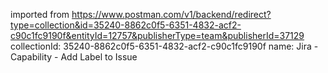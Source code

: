 imported from https://www.postman.com/v1/backend/redirect?type=collection&id=35240-8862c0f5-6351-4832-acf2-c90c1fc9190f&entityId=12757&publisherType=team&publisherId=37129
collectionId: 35240-8862c0f5-6351-4832-acf2-c90c1fc9190f
name: Jira - Capability - Add Label to Issue